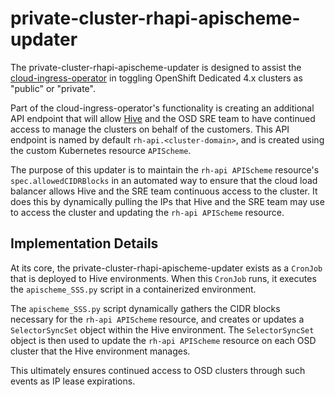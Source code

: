 # private-cluster-rhapi-apischeme-updater

The private-cluster-rhapi-apischeme-updater is designed to assist the [cloud-ingress-operator](https://github.com/openshift/cloud-ingress-operator) in toggling OpenShift Dedicated 4.x clusters as "public" or "private". 

Part of the cloud-ingress-operator's functionality is creating an additional API endpoint that will allow [Hive](https://github.com/openshift/hive) and the OSD SRE team to have continued access to manage the clusters on behalf of the customers. This API endpoint is named by default `rh-api.<cluster-domain>`, and is created using the custom Kubernetes resource `APIScheme`.

The purpose of this updater is to maintain the `rh-api APIScheme` resource's `spec.allowedCIDRBlocks` in an automated way to ensure that the cloud load balancer allows Hive and the SRE team continuous access to the cluster. It does this by dynamically pulling the IPs that Hive and the SRE team may use to access the cluster and updating the `rh-api APIScheme` resource.

## Implementation Details

At its core, the private-cluster-rhapi-apischeme-updater exists as a `CronJob` that is deployed to Hive environments. When this `CronJob` runs, it executes the `apischeme_SSS.py` script in a containerized environment.

The `apischeme_SSS.py` script dynamically gathers the CIDR blocks necessary for the `rh-api APIScheme` resource, and creates or updates a `SelectorSyncSet` object within the Hive environment. The `SelectorSyncSet` object is then used to update the `rh-api APIScheme` resource on each OSD cluster that the Hive environment manages.

This ultimately ensures continued access to OSD clusters through such events as IP lease expirations.